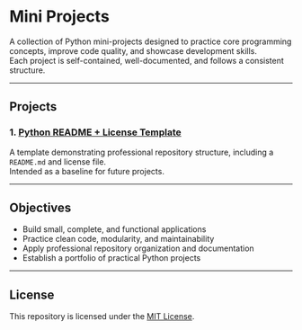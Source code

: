 # Mini Projects

A collection of Python mini-projects designed to practice core programming concepts, improve code quality, and showcase development skills.  
Each project is self-contained, well-documented, and follows a consistent structure.

---

## Projects

### 1. [Python README + License Template](./python-readme-license)  
A template demonstrating professional repository structure, including a `README.md` and license file.  
Intended as a baseline for future projects.

---

## Objectives
- Build small, complete, and functional applications  
- Practice clean code, modularity, and maintainability  
- Apply professional repository organization and documentation  
- Establish a portfolio of practical Python projects  

---

## License
This repository is licensed under the [MIT License](./LICENSE).
